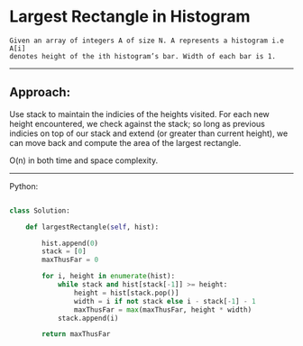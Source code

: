# Largest Rectangle in Histogram

    Given an array of integers A of size N. A represents a histogram i.e A[i]
    denotes height of the ith histogram’s bar. Width of each bar is 1.

---

## Approach:

Use stack to maintain the indicies of the heights visited. For each new height
encountered, we check against the stack; so long as previous indicies on top of
our stack and extend (or greater than current height), we can move back and
compute the area of the largest rectangle.

O(n) in both time and space complexity.

---

Python:

```python

class Solution:

    def largestRectangle(self, hist):

        hist.append(0)
        stack = [0]
        maxThusFar = 0

        for i, height in enumerate(hist):
            while stack and hist[stack[-1]] >= height:
                height = hist[stack.pop()]
                width = i if not stack else i - stack[-1] - 1
                maxThusFar = max(maxThusFar, height * width)
            stack.append(i)

        return maxThusFar

```
